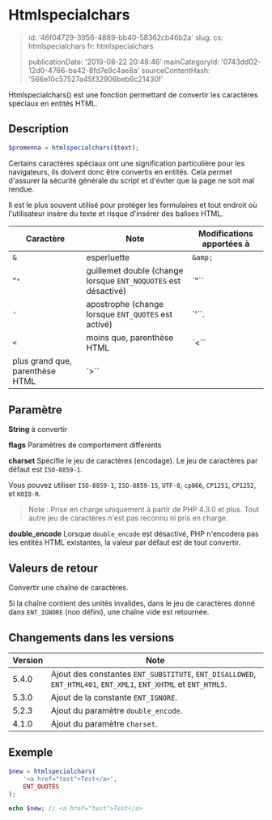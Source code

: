 Htmlspecialchars
================

> id: '46f04729-3956-4889-bb40-58362cb46b2a'
> slug:
> 	cs: htmlspecialchars
> 	fr: htmlspecialchars
> 
> publicationDate: '2019-08-22 20:48:46'
> mainCategoryId: '0743dd02-12d0-4766-ba42-8fd7e9c4ae8a'
> sourceContentHash: '566e10c57527a45f32906beb6c21430f'

Htmlspecialchars() est une fonction permettant de convertir les caractères spéciaux en entités HTML.

Description
-----

```php
$promenna = htmlspecialchars($text);
```

Certains caractères spéciaux ont une signification particulière pour les navigateurs, ils doivent donc être convertis en entités. Cela permet d'assurer la sécurité générale du script et d'éviter que la page ne soit mal rendue.

Il est le plus souvent utilisé pour protéger les formulaires et tout endroit où l'utilisateur insère du texte et risque d'insérer des balises HTML.

| Caractère | Note | Modifications apportées à
|------|-------------------------|-----------
| `&` | esperluette | `&amp;`
| "`"` | guillemet double (change lorsque `ENT_NOQUOTES` est désactivé) | `&quot;``
| `'` | apostrophe (change lorsque `ENT_QUOTES` est activé) | `&#039;``.
| `<` | moins que, parenthèse HTML | `&lt;``
| plus grand que, parenthèse HTML | `&gt;``

Paramètre
--------

**String** à convertir

**flags** Paramètres de comportement différents

**charset** Spécifie le jeu de caractères (encodage). Le jeu de caractères par défaut est `ISO-8859-1`.

Vous pouvez utiliser `ISO-8859-1`, `ISO-8859-15`, `UTF-8`, `cp866`, `CP1251`, `CP1252`, et `KOI8-R`.

> Note : Prise en charge uniquement à partir de PHP 4.3.0 et plus. Tout autre jeu de caractères n'est pas reconnu ni pris en charge.

**double_encode** Lorsque `double_encode` est désactivé, PHP n'encodera pas les entités HTML existantes, la valeur par défaut est de tout convertir.

Valeurs de retour
-----------------

Convertir une chaîne de caractères.

Si la chaîne contient des unités invalides, dans le jeu de caractères donné dans `ENT_IGNORE` (non défini), une chaîne vide est retournée.

Changements dans les versions
----------------

| Version | Note
|-------|---------
| 5.4.0 | Ajout des constantes `ENT_SUBSTITUTE`, `ENT_DISALLOWED`, `ENT_HTML401`, `ENT_XML1`, `ENT_XHTML` et `ENT_HTML5`.
| 5.3.0 | Ajout de la constante `ENT_IGNORE`.
| 5.2.3 | Ajout du paramètre `double_encode`.
| 4.1.0 | Ajout du paramètre `charset`.

Exemple
-------

```php
$new = htmlspecialchars(
	'<a href="test">Test</a>',
	ENT_QUOTES
);

echo $new; // <a href="test">Test</a>
```
